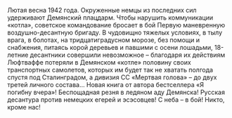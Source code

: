 <!--2023-10-22 22:06:45-->
Лютая весна 1942 года. Окруженные немцы из последних сил удерживают Демянский плацдарм. Чтобы нарушить коммуникации «котла», советское командование бросает в бой Первую маневренную воздушно-десантную бригаду. В чудовищно тяжелых условиях, в тылу врага, в болотах, на тридцатиградусном морозе, без помощи и снабжения, питаясь корой деревьев и павшими с осени лошадьми, 18-летние десантники совершили невозможное – благодаря их действиям Люфтваффе потеряли в Демянском «котле» половину своих транспортных самолетов, которых им будет так не хватать полгода спустя под Сталинградом, а дивизия СС «Мертвая голова» – до двух третей личного состава…
        Новая книга от автора бестселлера «Я погибну вчера»! Беспощадная резня в ледяном аду Демянска! Русская десантура против немецких егерей и эсэсовцев! С неба – в бой! Никто, кроме нас!